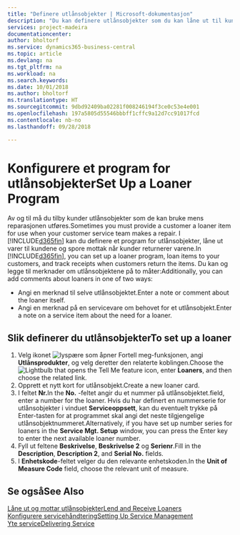 ```yaml
---
title: "Definere utlånsobjekter | Microsoft-dokumentasjon"
description: "Du kan definere utlånsobjekter som du kan låne ut til kunder for å erstatte servicevarer mens de får service."
services: project-madeira
documentationcenter: 
author: bholtorf
ms.service: dynamics365-business-central
ms.topic: article
ms.devlang: na
ms.tgt_pltfrm: na
ms.workload: na
ms.search.keywords: 
ms.date: 10/01/2018
ms.author: bholtorf
ms.translationtype: HT
ms.sourcegitcommit: 9dbd92409ba02281f008246194f3ce0c53e4e001
ms.openlocfilehash: 197a5805d55546bbbff1cffc9a12d7cc91017fcd
ms.contentlocale: nb-no
ms.lasthandoff: 09/28/2018

---
```

# <a name="set-up-a-loaner-program"></a><span data-ttu-id="b86a8-103">Konfigurere et program for utlånsobjekter</span><span class="sxs-lookup"><span data-stu-id="b86a8-103">Set Up a Loaner Program</span></span>
<span data-ttu-id="b86a8-104">Av og til må du tilby kunder utlånsobjekter som de kan bruke mens reparasjonen utføres.</span><span class="sxs-lookup"><span data-stu-id="b86a8-104">Sometimes you must provide a customer a loaner item for use when your customer service team makes a repair.</span></span> <span data-ttu-id="b86a8-105">I [!INCLUDE[d365fin](includes/d365fin_md.md)] kan du definere et program for utlånsobjekter, låne ut varer til kundene og spore mottak når kunder returnerer varene.</span><span class="sxs-lookup"><span data-stu-id="b86a8-105">In [!INCLUDE[d365fin](includes/d365fin_md.md)], you can set up a loaner program, loan items to your customers, and track receipts when customers return the items.</span></span> <span data-ttu-id="b86a8-106">Du kan og legge til merknader om utlånsobjektene på to måter:</span><span class="sxs-lookup"><span data-stu-id="b86a8-106">Additionally, you can add comments about loaners in one of two ways:</span></span>  
  
* <span data-ttu-id="b86a8-107">Angi en merknad til selve utlånsobjektet.</span><span class="sxs-lookup"><span data-stu-id="b86a8-107">Enter a note or comment about the loaner itself.</span></span>  
* <span data-ttu-id="b86a8-108">Angi en merknad på en servicevare om behovet for et utlånsobjekt.</span><span class="sxs-lookup"><span data-stu-id="b86a8-108">Enter a note on a service item about the need for a loaner.</span></span>  

## <a name="to-set-up-a-loaner"></a><span data-ttu-id="b86a8-109">Slik definerer du utlånsobjekter</span><span class="sxs-lookup"><span data-stu-id="b86a8-109">To set up a loaner</span></span>  
1. <span data-ttu-id="b86a8-110">Velg ikonet ![lyspære som åpner Fortell meg-funksjonen](media/ui-search/search_small.png "Fortell hva du vil gjøre"), angi **Utlånsprodukter**, og velg deretter den relaterte koblingen.</span><span class="sxs-lookup"><span data-stu-id="b86a8-110">Choose the ![Lightbulb that opens the Tell Me feature](media/ui-search/search_small.png "Tell me what you want to do") icon, enter **Loaners**, and then choose the related link.</span></span>  
2. <span data-ttu-id="b86a8-111">Opprett et nytt kort for utlånsobjekt.</span><span class="sxs-lookup"><span data-stu-id="b86a8-111">Create a new loaner card.</span></span> 
3. <span data-ttu-id="b86a8-112">I feltet **Nr.**</span><span class="sxs-lookup"><span data-stu-id="b86a8-112">In the **No.**</span></span> <span data-ttu-id="b86a8-113">-feltet angir du et nummer på utlånsobjektet.</span><span class="sxs-lookup"><span data-stu-id="b86a8-113">field, enter a number for the loaner.</span></span> <span data-ttu-id="b86a8-114">Hvis du har definert en nummerserie for utlånsobjekter i vinduet **Serviceoppsett**, kan du eventuelt trykke på Enter-tasten for at programmet skal angi det neste tilgjengelige utlånsobjektnummeret.</span><span class="sxs-lookup"><span data-stu-id="b86a8-114">Alternatively, if you have set up number series for loaners in the **Service Mgt. Setup** window, you can press the Enter key to enter the next available loaner number.</span></span>  
4. <span data-ttu-id="b86a8-115">Fyll ut feltene **Beskrivelse**, **Beskrivelse 2** og **Serienr**.</span><span class="sxs-lookup"><span data-stu-id="b86a8-115">Fill in the **Description**, **Description 2**, and **Serial No.** fields.</span></span>  
5. <span data-ttu-id="b86a8-116">I **Enhetskode**-feltet velger du den relevante enhetskoden.</span><span class="sxs-lookup"><span data-stu-id="b86a8-116">In the **Unit of Measure Code** field, choose the relevant unit of measure.</span></span>  
  
## <a name="see-also"></a><span data-ttu-id="b86a8-117">Se også</span><span class="sxs-lookup"><span data-stu-id="b86a8-117">See Also</span></span>
[<span data-ttu-id="b86a8-118">Låne ut og mottar utlånsobjekter</span><span class="sxs-lookup"><span data-stu-id="b86a8-118">Lend and Receive Loaners</span></span>](service-how-to-lend-receive-loaners.md)  
[<span data-ttu-id="b86a8-119">Konfigurere servicehåndtering</span><span class="sxs-lookup"><span data-stu-id="b86a8-119">Setting Up Service Management</span></span>](service-setup-service.md)  
[<span data-ttu-id="b86a8-120">Yte service</span><span class="sxs-lookup"><span data-stu-id="b86a8-120">Delivering Service</span></span>](service-deliver-service.md)  


